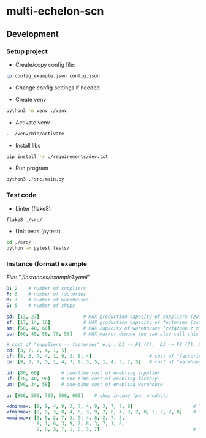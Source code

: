 # multi-echelon-scn

## Development

### Setup project

* Create/copy config file:
```sh
cp config_example.json config.json
```

* Change config settings if needed

* Create venv
```sh
python3 -m venv ./venv
```

* Activate venv
```sh
. ./venv/bin/activate
```


* Install libs
```sh
pip install -r ./requirements/dev.txt
```

* Run program
```py
python3 ./src/main.py
```

### Test code

* Linter (flake8)
```sh
flake8 ./src/
```

* Unit tests (pytest)
```sh
cd ./src/
python -m pytest tests/
```


### Instance (format) example
*File: "./instances/example1.yaml"*

```yaml
D: 2    # number of suppliers
F: 3    # number of factories
M: 3    # number of warehouses
S: 5    # number of shops

sd: [13, 27]                # MAX production capacity of suppliers (związane z xdminmax [SUMA])
sf: [17, 14, 16]            # MAX production capacity of factories (związane z xfminmax [SUMA])
sm: [50, 40, 60]            # MAX capacity of warehouses (związane z xmminmax [SUMA])
ss: [60, 45, 50, 70, 50]    # MAX market demand (we can also call this capacity)

# cost of "suppliers -> factories" e.g.: D1 -> F1 (3),  D1 -> F2 (7), D2 -> F2 (1)
cd: [3, 7, 2, 4, 1, 5]
cf: [8, 3, 7, 4, 1, 9, 3, 8, 4]                     # cost of "factories -> warehouses"
cm: [9, 3, 7, 5, 1, 4, 7, 9, 3, 5, 1, 4, 3, 7, 5]   # cost of "warehouses -> shops"

ud: [80, 60]        # one-time cost of enabling supplier
uf: [70, 40, 90]    # one-time cost of enabling factory
um: [90, 34, 58]    # one-time cost of enabling warehouse

p: [800, 500, 700, 500, 600]    # shop income (per product)

xdminmax: [1, 9, 4, 9, 3, 7, 4, 9, 3, 7, 7, 9]                      # "suppliers -> factories" min-max transport
xfminmax: [2, 9, 3, 8, 4, 5, 3, 9, 2, 8, 4, 9, 2, 8, 3, 7, 2, 8]    # "factories -> warehouses min-max transport
xmminmax: [3, 8, 2, 7, 3, 9, 4, 8, 2, 7, 3,
           9, 1, 6, 3, 9, 2, 8, 3, 7, 1, 8,
           2, 8, 3, 7, 1, 8, 3, 7]                                  # "warehouses -> shops" min-max transport

```
